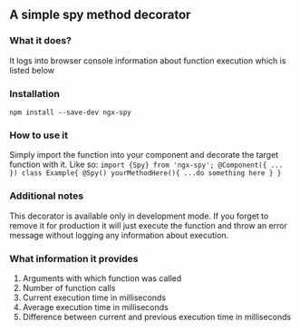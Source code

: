 ## A simple spy method decorator

### What it does?
It logs into browser console information about function execution which is listed below

### Installation
`npm install --save-dev ngx-spy`

### How to use it
Simply import the function into your component and decorate the target function with it. Like so:
	```
		import {Spy} from 'ngx-spy';
		@Component({
			...
		})
		class Example{
			@Spy()
			yourMethodHere(){
				...do something here
			}
		}
	```

### Additional notes
This decorator is available only in development mode. If you forget to remove it for production it will just execute the function and throw an error message without logging any information about execution.


### What information it provides
1. Arguments with which function was called
2. Number of function calls
3. Current execution time in milliseconds
4. Average execution time in milliseconds
5. Difference between current and previous execution time in milliseconds
